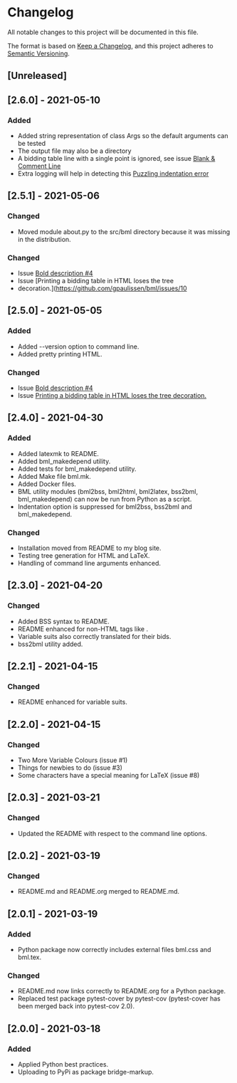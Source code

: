 # Changelog

All notable changes to this project will be documented in this file.

The format is based on [Keep a Changelog](https://keepachangelog.com/en/1.0.0/),
and this project adheres to [Semantic Versioning](https://semver.org/spec/v2.0.0.html).

## [Unreleased]

## [2.6.0] - 2021-05-10

### Added

  - Added string representation of class Args so the default arguments can be tested
  - The output file may also be a directory
  - A bidding table line with a single point is ignored, see issue [Blank & Comment Line](https://github.com/gpaulissen/bml/issues/7)
  - Extra logging will help in detecting this [Puzzling indentation error](https://github.com/gpaulissen/bml/issues/12)

## [2.5.1] - 2021-05-06

### Changed

  - Moved module about.py to the src/bml directory because it was missing in the distribution.

### Changed

  - Issue [Bold description #4](https://github.com/gpaulissen/bml/issues/4)   
  - Issue [Printing a bidding table in HTML loses the tree
  - decoration.](https://github.com/gpaulissen/bml/issues/10

## [2.5.0] - 2021-05-05

### Added

  - Added --version option to command line.
  - Added pretty printing HTML.

### Changed

  - Issue [Bold description #4](https://github.com/gpaulissen/bml/issues/4)   
  - Issue [Printing a bidding table in HTML loses the tree decoration.](https://github.com/gpaulissen/bml/issues/10)

## [2.4.0] - 2021-04-30

### Added

  - Added latexmk to README.
  - Added bml_makedepend utility.
  - Added tests for bml_makedepend utility.
  - Added Make file bml.mk.
  - Added Docker files.
  - BML utility modules (bml2bss, bml2html, bml2latex, bss2bml, bml_makedepend) can now be run from Python as a script.
  - Indentation option is suppressed for bml2bss, bss2bml and bml_makedepend.

### Changed

  - Installation moved from README to my blog site.
  - Testing tree generation for HTML and LaTeX.
  - Handling of command line arguments enhanced.
  
## [2.3.0] - 2021-04-20

### Changed
  - Added BSS syntax to README.
  - README enhanced for non-HTML tags like <bid> <description>.
  - Variable suits also correctly translated for their bids.
  - bss2bml utility added.
  
## [2.2.1] - 2021-04-15

### Changed
  - README enhanced for variable suits.

## [2.2.0] - 2021-04-15

### Changed
  - Two More Variable Colours (issue #1)
  - Things for newbies to do (issue #3)
  - Some characters have a special meaning for LaTeX (issue #8)

## [2.0.3] - 2021-03-21

### Changed

  - Updated the README with respect to the command line options.

## [2.0.2] - 2021-03-19

### Changed

  - README.md and README.org merged to README.md.

## [2.0.1] - 2021-03-19

### Added

  - Python package now correctly includes external files bml.css and bml.tex.

### Changed

  - README.md now links correctly to README.org for a Python package.
  - Replaced test package pytest-cover by pytest-cov (pytest-cover has been merged back into pytest-cov 2.0).

## [2.0.0] - 2021-03-18

### Added

  - Applied Python best practices.
  - Uploading to PyPi as package bridge-markup.
